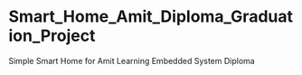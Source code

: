 # Smart_Home_Amit_Diploma_Graduation_Project
Simple Smart Home for Amit Learning Embedded System Diploma 
